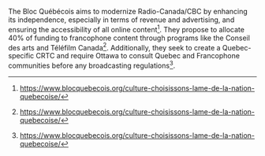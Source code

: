 The Bloc Québécois aims to modernize Radio-Canada/CBC by enhancing its independence, especially in terms of revenue and advertising, and ensuring the accessibility of all online content[^1]. They propose to allocate 40% of funding to francophone content through programs like the Conseil des arts and Téléfilm Canada[^2]. Additionally, they seek to create a Quebec-specific CRTC and require Ottawa to consult Quebec and Francophone communities before any broadcasting regulations[^3].

[^1]: https://www.blocquebecois.org/culture-choisissons-lame-de-la-nation-quebecoise/
[^2]: https://www.blocquebecois.org/culture-choisissons-lame-de-la-nation-quebecoise/
[^3]: https://www.blocquebecois.org/culture-choisissons-lame-de-la-nation-quebecoise/
